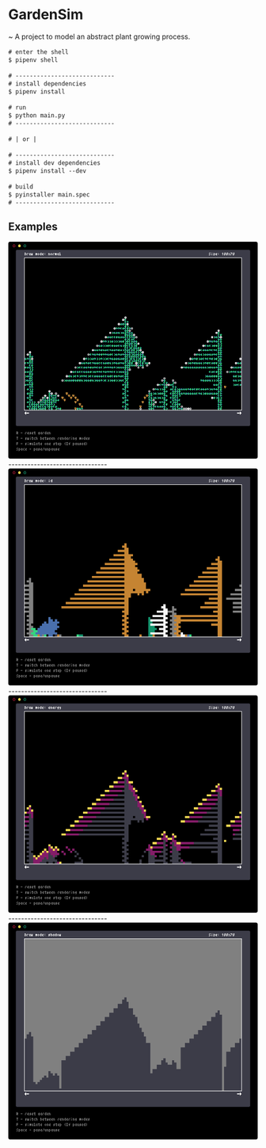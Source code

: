 # GardenSim

~ A project to model an abstract plant growing process.

```shell
# enter the shell
$ pipenv shell

# ----------------------------
# install dependencies
$ pipenv install

# run
$ python main.py
# ----------------------------

# | or |

# ----------------------------
# install dev dependencies
$ pipenv install --dev

# build
$ pyinstaller main.spec
# ----------------------------
```

## Examples

<img src="examples\normal_view.png" style="border-radius: 4px">
-------------------------------
<img src="examples\id_view.png" style="border-radius: 4px">
-------------------------------
<img src="examples\energy_view.png" style="border-radius: 4px">
-------------------------------
<img src="examples\shadow_view.png" style="border-radius: 4px">